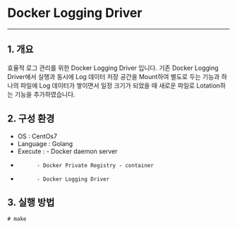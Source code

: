 # Docker Logging Driver
-------------
## 1. 개요
효율적 로그 관리를 위한 Docker Logging Driver 입니다. 기존 Docker Logging Driver에서 실행과 동시에 Log 데이터 저장 공간을 Mount하여 별도로 두는 기능과 하나의 파일에 Log 데이터가 쌓이면서 일정 크기가 되었을 때 새로운 파일로 Lotation하는 기능을 추가하였습니다. 

## 2. 구성 환경 
* OS : CentOs7
* Language : Golang
* Execute : - Docker daemon server 
*           - Docker Private Registry - container
*           - Docker Logging Driver

## 3. 실행 방법
```
# make 
```



